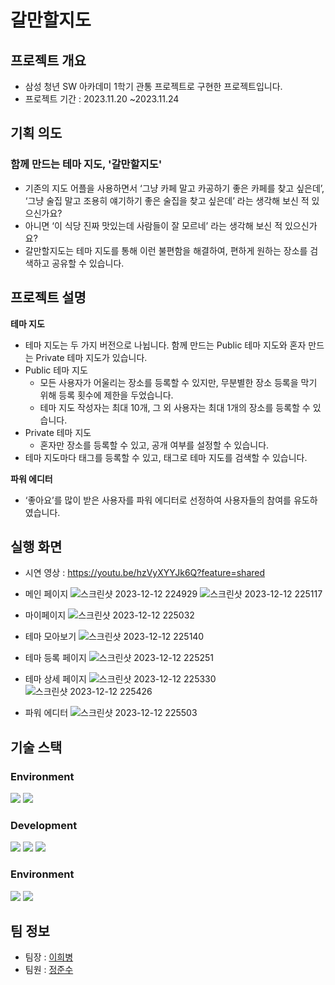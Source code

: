# 갈만할지도

## 프로젝트 개요
- 삼성 청년 SW 아카데미 1학기 관통 프로젝트로 구현한 프로젝트입니다.
- 프로젝트 기간 : 2023.11.20 ~2023.11.24

## 기획 의도
### 함께 만드는 테마 지도, '갈만할지도'
- 기존의 지도 어플을 사용하면서 ‘그냥 카페 말고 카공하기 좋은 카페를 찾고 싶은데’, ‘그냥 술집 말고 조용히 얘기하기 좋은 술집을 찾고 싶은데’ 라는 생각해 보신 적 있으신가요?
- 아니면 ‘이 식당 진짜 맛있는데 사람들이 잘 모르네’ 라는 생각해 보신 적 있으신가요?
- 갈만할지도는 테마 지도를 통해 이런 불편함을 해결하여, 편하게 원하는 장소를 검색하고 공유할 수 있습니다.

## 프로젝트 설명
**테마 지도**
- 테마 지도는 두 가지 버전으로 나뉩니다. 함께 만드는 Public 테마 지도와 혼자 만드는 Private 테마 지도가 있습니다.
- Public 테마 지도
    - 모든 사용자가 어울리는 장소를 등록할 수 있지만, 무분별한 장소 등록을 막기 위해 등록 횟수에 제한을 두었습니다.
    - 테마 지도 작성자는 최대 10개, 그 외 사용자는 최대 1개의 장소를 등록할 수 있습니다.
- Private 테마 지도
    - 혼자만 장소를 등록할 수 있고, 공개 여부를 설정할 수 있습니다.
- 테마 지도마다 태그를 등록할 수 있고, 태그로 테마 지도를 검색할 수 있습니다.

**파워 에디터**
- ‘좋아요’를 많이 받은 사용자를 파워 에디터로 선정하여 사용자들의 참여를 유도하였습니다.

## 실행 화면
- 시연 영상 : <https://youtu.be/hzVyXYYJk6Q?feature=shared>
- 메인 페이지
  ![스크린샷 2023-12-12 224929](https://github.com/22-bottle/ssafy_final_pjt/assets/101461544/272de01d-d9c2-42e6-b401-da9946aac33f)
  ![스크린샷 2023-12-12 225117](https://github.com/22-bottle/ssafy_final_pjt/assets/101461544/2056ef60-0872-4492-9105-386c045928b5)

- 마이페이지
  ![스크린샷 2023-12-12 225032](https://github.com/22-bottle/ssafy_final_pjt/assets/101461544/558006a5-399c-45a4-82ab-d7d066a2992e)

- 테마 모아보기
  ![스크린샷 2023-12-12 225140](https://github.com/22-bottle/ssafy_final_pjt/assets/101461544/df3b3a0a-f0c2-43ec-94f7-1ed7c67c0ca9)

- 테마 등록 페이지
  ![스크린샷 2023-12-12 225251](https://github.com/22-bottle/ssafy_final_pjt/assets/101461544/af9b9971-e2d5-41cd-9da3-4f65b3c85137)

- 테마 상세 페이지
  ![스크린샷 2023-12-12 225330](https://github.com/22-bottle/ssafy_final_pjt/assets/101461544/9d11a916-f98b-4f6e-96ce-3c74e6f1ec78)
  ![스크린샷 2023-12-12 225426](https://github.com/22-bottle/ssafy_final_pjt/assets/101461544/a3c2e9d4-fc06-4c4d-85f2-324897b485b2)

- 파워 에디터
  ![스크린샷 2023-12-12 225503](https://github.com/22-bottle/ssafy_final_pjt/assets/101461544/38851d1c-7090-4775-ad76-0a71053fbf49)

## 기술 스택
### Environment
<div>
    <img src="https://img.shields.io/badge/git-F05032?style=for-the-badge&logo=git&logoColor=white">
    <img src="https://img.shields.io/badge/github-181717?style=for-the-badge&logo=github&logoColor=white">
</div>

### Development
<div>
    <img src="https://img.shields.io/badge/vue.js-4FC08D?style=for-the-badge&logo=vue.js&logoColor=white">
    <img src="https://img.shields.io/badge/spring-6DB33F?style=for-the-badge&logo=spring&logoColor=white">
    <img src="https://img.shields.io/badge/mysql-4479A1?style=for-the-badge&logo=mysql&logoColor=white">
</div>

### Environment
<div>
    <img src="https://img.shields.io/badge/notion-000000?style=for-the-badge&logo=notion&logoColor=white">
    <img src="https://img.shields.io/badge/googlemeet-00897B?style=for-the-badge&logo=googlemeet&logoColor=white">
</div>

## 팀 정보
- 팀장 : [이희병](https://github.com/22-bottle)
- 팀원 : [정준수](https://github.com/jungjunsu)
